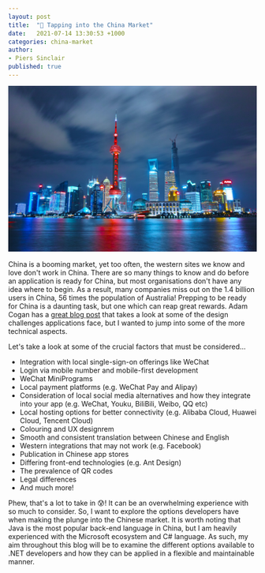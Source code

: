 ```yaml
---
layout: post
title:  "🧧 Tapping into the China Market"
date:   2021-07-14 13:30:53 +1000
categories: china-market
author:
- Piers Sinclair
published: true
---
```

![Shanghai](/assets/images/shanghai.jpg)

China is a booming market, yet too often, the western sites we know and love don't work in China. There are so many things to know and do before an application is ready for China, but most organisations don't have any idea where to begin. As a result, many companies miss out on the 1.4 billion users in China, 56 times the population of Australia! Prepping to be ready for China is a daunting task, but one which can reap great rewards. Adam Cogan has a [great blog post](https://adamcogan.com/2018/03/09/learn-the-4-steps-to-get-users-in-china/) that takes a look at some of the design challenges applications face, but I wanted to jump into some of the more technical aspects. 

Let's take a look at some of the crucial factors that must be considered…

* Integration with local single-sign-on offerings like WeChat
* Login via mobile number and mobile-first development
* WeChat MiniPrograms
* Local payment platforms (e.g. WeChat Pay and Alipay)
* Consideration of local social media alternatives and how they integrate into your app (e.g. WeChat, Youku, BiliBili, Weibo, QQ etc)
* Local hosting options for better connectivity (e.g. Alibaba Cloud, Huawei Cloud, Tencent Cloud)
* Colouring and UX designrem
* Smooth and consistent translation between Chinese and English
* Western integrations that may not work (e.g. Facebook)
* Publication in Chinese app stores
* Differing front-end technologies (e.g. Ant Design)
* The prevalence of QR codes
* Legal differences
* And much more!

Phew, that's a lot to take in 😰! It can be an overwhelming experience with so much to consider. So, I want to explore the options developers have when making the plunge into the Chinese market. It is worth noting that Java is the most popular back-end language in China, but I am heavily experienced with the Microsoft ecosystem and C# language. As such, my aim throughout this blog will be to examine the different options available to .NET developers and how they can be applied in a flexible and maintainable manner.

